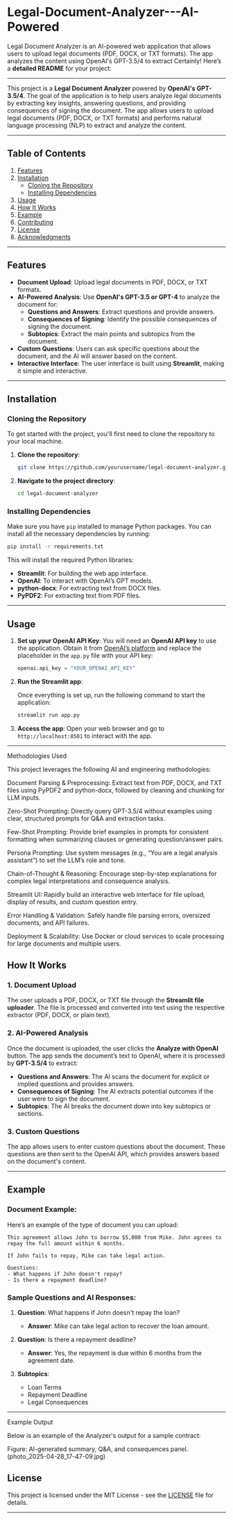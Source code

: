 # Legal-Document-Analyzer---AI-Powered
Legal Document Analyzer is an AI-powered web application that allows users to upload legal documents (PDF, DOCX, or TXT formats). The app analyzes the content using OpenAI's GPT-3.5/4 to extract
Certainly! Here’s a **detailed README** for your project:

---

This project is a **Legal Document Analyzer** powered by **OpenAI's GPT-3.5/4**. The goal of the application is to help users analyze legal documents by extracting key insights, answering questions, and providing consequences of signing the document. The app allows users to upload legal documents (PDF, DOCX, or TXT formats) and performs natural language processing (NLP) to extract and analyze the content.

---

## Table of Contents

1. [Features](#features)
2. [Installation](#installation)
   - [Cloning the Repository](#cloning-the-repository)
   - [Installing Dependencies](#installing-dependencies)
3. [Usage](#usage)
4. [How It Works](#how-it-works)
5. [Example](#example)
6. [Contributing](#contributing)
7. [License](#license)
8. [Acknowledgments](#acknowledgments)

---

## Features

- **Document Upload**: Upload legal documents in PDF, DOCX, or TXT formats.
- **AI-Powered Analysis**: Use **OpenAI's GPT-3.5 or GPT-4** to analyze the document for:
  - **Questions and Answers**: Extract questions and provide answers.
  - **Consequences of Signing**: Identify the possible consequences of signing the document.
  - **Subtopics**: Extract the main points and subtopics from the document.
- **Custom Questions**: Users can ask specific questions about the document, and the AI will answer based on the content.
- **Interactive Interface**: The user interface is built using **Streamlit**, making it simple and interactive.

---

## Installation

### Cloning the Repository

To get started with the project, you'll first need to clone the repository to your local machine.

1. **Clone the repository**:

   ```bash
   git clone https://github.com/yourusername/legal-document-analyzer.git
   ```

2. **Navigate to the project directory**:

   ```bash
   cd legal-document-analyzer
   ```

### Installing Dependencies

Make sure you have `pip` installed to manage Python packages. You can install all the necessary dependencies by running:

```bash
pip install -r requirements.txt
```

This will install the required Python libraries:

- **Streamlit**: For building the web app interface.
- **OpenAI**: To interact with OpenAI’s GPT models.
- **python-docx**: For extracting text from DOCX files.
- **PyPDF2**: For extracting text from PDF files.

---

## Usage

1. **Set up your OpenAI API Key**: You will need an **OpenAI API key** to use the application. Obtain it from [OpenAI’s platform](https://platform.openai.com/account/api-keys) and replace the placeholder in the `app.py` file with your API key:

   ```python
   openai.api_key = "YOUR_OPENAI_API_KEY"
   ```

2. **Run the Streamlit app**:

   Once everything is set up, run the following command to start the application:

   ```bash
   streamlit run app.py
   ```

3. **Access the app**: Open your web browser and go to `http://localhost:8501` to interact with the app.

---
Methodologies Used

This project leverages the following AI and engineering methodologies:

Document Parsing & Preprocessing: Extract text from PDF, DOCX, and TXT files using PyPDF2 and python-docx, followed by cleaning and chunking for LLM inputs.

Zero-Shot Prompting: Directly query GPT-3.5/4 without examples using clear, structured prompts for Q&A and extraction tasks.

Few-Shot Prompting: Provide brief examples in prompts for consistent formatting when summarizing clauses or generating question/answer pairs.

Persona Prompting: Use system messages (e.g., “You are a legal analysis assistant”) to set the LLM’s role and tone.

Chain-of-Thought & Reasoning: Encourage step-by-step explanations for complex legal interpretations and consequence analysis.

Streamlit UI: Rapidly build an interactive web interface for file upload, display of results, and custom question entry.

Error Handling & Validation: Safely handle file parsing errors, oversized documents, and API failures.

Deployment & Scalability: Use Docker or cloud services to scale processing for large documents and multiple users.


## How It Works

### 1. Document Upload

The user uploads a PDF, DOCX, or TXT file through the **Streamlit file uploader**. The file is processed and converted into text using the respective extractor (PDF, DOCX, or plain text).

### 2. AI-Powered Analysis

Once the document is uploaded, the user clicks the **Analyze with OpenAI** button. The app sends the document’s text to OpenAI, where it is processed by **GPT-3.5/4** to extract:

- **Questions and Answers**: The AI scans the document for explicit or implied questions and provides answers.
- **Consequences of Signing**: The AI extracts potential outcomes if the user were to sign the document.
- **Subtopics**: The AI breaks the document down into key subtopics or sections.

### 3. Custom Questions

The app allows users to enter custom questions about the document. These questions are then sent to the OpenAI API, which provides answers based on the document's content.

---

## Example

### Document Example:
Here’s an example of the type of document you can upload:

```
This agreement allows John to borrow $5,000 from Mike. John agrees to repay the full amount within 6 months.

If John fails to repay, Mike can take legal action.

Questions:
- What happens if John doesn't repay?
- Is there a repayment deadline?
```

### Sample Questions and AI Responses:
1. **Question**: What happens if John doesn't repay the loan?
   - **Answer**: Mike can take legal action to recover the loan amount.

2. **Question**: Is there a repayment deadline?
   - **Answer**: Yes, the repayment is due within 6 months from the agreement date.

3. **Subtopics**:
   - Loan Terms
   - Repayment Deadline
   - Legal Consequences

---
Example Output

Below is an example of the Analyzer's output for a sample contract:


Figure: AI-generated summary, Q&A, and consequences panel.
(photo_2025-04-28_17-47-09.jpg)



## License

This project is licensed under the MIT License - see the [LICENSE](LICENSE) file for details.

---

